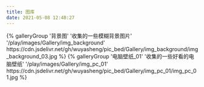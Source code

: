 ```yaml
---
title: 图库
date: 2021-05-08 12:48:27
---
```


<div class="gallery-group-main">
{% galleryGroup '背景图' '收集的一些模糊背景图片' '/play/images/Gallery/img_background' https://cdn.jsdelivr.net/gh/wuyasheng/pic_bed/Gallery/img_background/img_background_03.jpg %}
{% galleryGroup '电脑壁纸_01' '收集的一些好看的电脑壁纸' '/play/images/Gallery/img_pc_01' https://cdn.jsdelivr.net/gh/wuyasheng/pic_bed/Gallery/img_pc_01/img_pc_01.jpg %}

</div>


